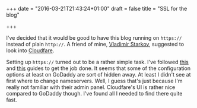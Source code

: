 +++
date = "2016-03-21T21:43:24+01:00"
draft = false
title = "SSL for the blog"

+++

I've decided that it would be good to have this blog running on `https://` instead of plain `http://`. A friend of mine, [Vladimir Starkov](https://twitter.com/iamstarkov), suggested to look into [Cloudfare](https://www.cloudflare.com).

Setting up `https://` turned out to be a rather simple task. I've followed [this](https://www.benburwell.com/posts/configuring-cloudflare-universal-ssl/) and [this](https://support.cloudflare.com/hc/en-us/articles/200171566-How-do-I-change-my-domain-nameservers-GoDaddy-) guides to get the job done. It seems that some of the configuration options at least on GoDaddy are sort of hidden away. At least I didn't see at first where to change nameservers. Well, I guess that's just because I'm really not familiar with their admin panel. Cloudfare's UI is rather nice compared to GoDaddy though. I've found all I needed to find there quite fast.
